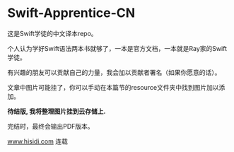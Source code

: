 # Swift-Apprentice-CN

这是Swift学徒的中文译本repo。

个人认为学好Swift语法两本书就够了，一本是官方文档，一本就是Ray家的Swift学徒。

有兴趣的朋友可以贡献自己的力量，我会加以贡献者署名（如果你愿意的话）。

文章中图片可能挂了，你可以手动在本篇节的resource文件夹中找到图片加以添加。

**待结版, 我将整理图片挂到云存储上.**

完结时，最终会输出PDF版本。

www.hisidi.com 连载


